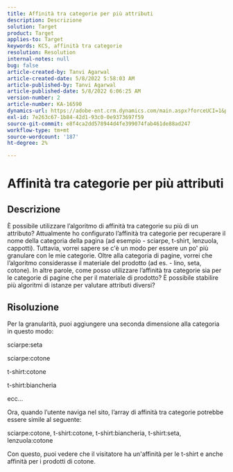 ```yaml
---
title: Affinità tra categorie per più attributi
description: Descrizione
solution: Target
product: Target
applies-to: Target
keywords: KCS, affinità tra categorie
resolution: Resolution
internal-notes: null
bug: false
article-created-by: Tanvi Agarwal
article-created-date: 5/8/2022 5:58:03 AM
article-published-by: Tanvi Agarwal
article-published-date: 5/8/2022 6:06:25 AM
version-number: 2
article-number: KA-16590
dynamics-url: https://adobe-ent.crm.dynamics.com/main.aspx?forceUCI=1&pagetype=entityrecord&etn=knowledgearticle&id=a8c617cd-93ce-ec11-a7b5-00224809c101
exl-id: 7e263c67-1b84-42d1-93c0-0e9373697f59
source-git-commit: e8f4ca2dd578944d4fe399074fab461de88ad247
workflow-type: tm+mt
source-wordcount: '187'
ht-degree: 2%

---
```


# Affinità tra categorie per più attributi

## Descrizione

È possibile utilizzare l’algoritmo di affinità tra categorie su più di un attributo? Attualmente ho configurato l’affinità tra categorie per recuperare il nome della categoria della pagina (ad esempio - sciarpe, t-shirt, lenzuola, cappotti). Tuttavia, vorrei sapere se c&#39;è un modo per essere un po&#39; più granulare con le mie categorie. Oltre alla categoria di pagine, vorrei che l’algoritmo considerasse il materiale del prodotto (ad es. - lino, seta, cotone). In altre parole, come posso utilizzare l’affinità tra categorie sia per le categorie di pagine che per il materiale di prodotto? È possibile stabilire più algoritmi di istanze per valutare attributi diversi?

## Risoluzione


Per la granularità, puoi aggiungere una seconda dimensione alla categoria in questo modo:

sciarpe:seta

sciarpe:cotone

t-shirt:cotone

t-shirt:biancheria

ecc...

Ora, quando l’utente naviga nel sito, l’array di affinità tra categorie potrebbe essere simile al seguente:

sciarpe:cotone, t-shirt:cotone, t-shirt:biancheria, t-shirt:seta, lenzuola:cotone

Con questo, puoi vedere che il visitatore ha un&#39;affinità per le t-shirt e anche affinità per i prodotti di cotone.
